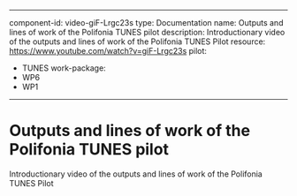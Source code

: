 
---
component-id: video-giF-Lrgc23s
type: Documentation
name: Outputs and lines of work of the Polifonia TUNES pilot
description: Introductionary video of the outputs and lines of work of the Polifonia TUNES Pilot
resource: https://www.youtube.com/watch?v=giF-Lrgc23s
pilot:
- TUNES
work-package:
- WP6
- WP1
---

# Outputs and lines of work of the Polifonia TUNES pilot

Introductionary video of the outputs and lines of work of the Polifonia TUNES Pilot

